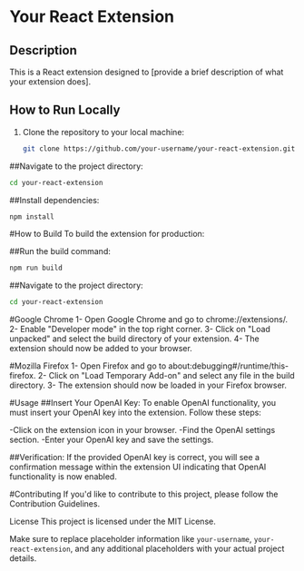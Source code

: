 # Your React Extension

## Description

This is a React extension designed to [provide a brief description of what your extension does].

## How to Run Locally

1. Clone the repository to your local machine:

   ```bash
   git clone https://github.com/your-username/your-react-extension.git
   ```

##Navigate to the project directory:
   ```bash
   cd your-react-extension
   ```

##Install dependencies:
   ```bash
   npm install
   ```

#How to Build
To build the extension for production:

##Run the build command:
   ```bash
   npm run build
   ```


##Navigate to the project directory:
   ```bash
   cd your-react-extension
   ```
#Google Chrome
  1- Open Google Chrome and go to chrome://extensions/.
  2- Enable "Developer mode" in the top right corner.
  3- Click on "Load unpacked" and select the build directory of your extension.
  4- The extension should now be added to your browser.

#Mozilla Firefox
  1- Open Firefox and go to about:debugging#/runtime/this-firefox.
  2- Click on "Load Temporary Add-on" and select any file in the build directory.
  3- The extension should now be loaded in your Firefox browser.

#Usage
##Insert Your OpenAI Key:
To enable OpenAI functionality, you must insert your OpenAI key into the extension. Follow these steps:

  -Click on the extension icon in your browser.
  -Find the OpenAI settings section.
  -Enter your OpenAI key and save the settings.
  
##Verification:
If the provided OpenAI key is correct, you will see a confirmation message within the extension UI indicating that OpenAI functionality is now enabled.

#Contributing
If you'd like to contribute to this project, please follow the Contribution Guidelines.

License
This project is licensed under the MIT License.

Make sure to replace placeholder information like `your-username`, `your-react-extension`, and any additional placeholders with your actual project details.
